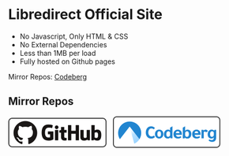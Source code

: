 # Libredirect Official Site

- No Javascript, Only HTML & CSS
- No External Dependencies
- Less than 1MB per load
- Fully hosted on Github pages

Mirror Repos: [Codeberg](https://codeberg.org/LibRedirect/libredirect)
## Mirror Repos
[![GitHub](https://raw.githubusercontent.com/ManeraKai/manerakai/main/icons/github.svg)](https://github.com/libredirect/libredirect.github.io)&nbsp;&nbsp;
[![Codeberg](https://raw.githubusercontent.com/ManeraKai/manerakai/main/icons/codeberg.svg)](https://codeberg.org/LibRedirect/libredirect.github.io)&nbsp;&nbsp;
